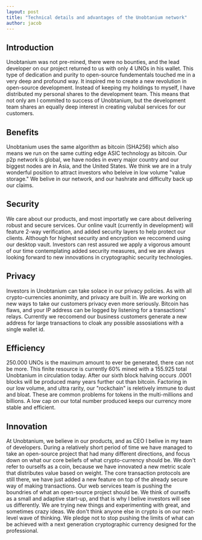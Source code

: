 ```yaml
---
layout: post
title: "Technical details and advantages of the Unobtanium network"
author: jacob 
---
```


## Introduction
Unobtanium was not pre-mined, there were no bounties, and the lead developer on our project returned to us with only 4 UNOs in his wallet. This type of dedication and purity to open-source fundementals touched me in a very deep and profound way. It inspired me to create a new revolution in open-source development. Instead of keeping my holdings to myself, I have distributed my personal shares to the development team. This means that not only am I commited to success of Unobtanium, but the development team shares an equally deep interest in creating valubal services for our customers.

## Benefits
Unobtanium uses the same algorithm as bitcoin (SHA256) which also means we run on the same cutting edge ASIC technology as bitcoin. Our p2p network is global, we have nodes in every major country and our biggest nodes are in Asia, and the United States. We think we are in a truly wonderful position to attract investors who beleive in low volume "value storage." We belive in our network, and our hashrate and difficulty back up our claims.


## Security
We care about our products, and most importatly we care about delivering robust and secure services. Our online vault (currently in development) will feature 2-way verification, and added security layers to help protect our clients. Although for highest security and encryption we reccomend using our desktop vault. Investors can rest assured we apply a vigorous amount of our time contemplating added security measures, and we are always looking forward to new innovations in cryptographic security technologies.

## Privacy
Investors in Unobtanium can take solace in our privacy policies. As with all crypto-currencies anonimity, and privacy are built in. We are working on new ways to take our customers privacy even more seriously. Bitcoin has flaws, and your IP address can be logged by listening for a transactions' relays. Currently we reccomend our business customers generate a new address for large transactions to cloak any possible assosiations with a single wallet id.

## Efficiency
250.000 UNOs is the maximum amount to ever be generated, there can not be more. This finite resource is currently 60% mined with a 155.925 total Unobtanium in circulation today. After our sixth block halving occurs .0001 blocks will be produced many years further out than bitcoin. Factoring in our low volume, and ultra rarity, our "rockchain" is reletively immune to dust and bloat. These are common problems for tokens in the multi-millions and billions. A low cap on our total number produced keeps our currency more stable and efficient.


## Innovation
At Unobtanium, we believe in our products, and as CEO I belive in my team of developers. During a relatively short period of time we have managed to take an open-source project that had many different directions, and focus down on what our core beliefs of what crypto-currency should be. We don't refer to ourselfs as a coin, because we have innovated a new metric scale that distributes value based on weight. The core transaction protocols are still there, we have just added a new feature on top of the already secure way of making transactions. Our web services team is pushing the boundries of what an open-source project should be. We think of ourselfs as a small and adaptive start-up, and that is why I belive investors will see us differently. We are trying new things and experimenting with great, and sometimes crazy ideas. We don't think anyone else in crypto is on our next-level wave of thinking. We pledge not to stop pushing the limits of what can be achieved with a next generation cryptographic currency designed for the professional.
